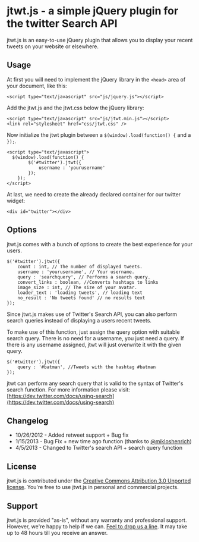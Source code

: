 # jtwt.js - a simple jQuery plugin for the twitter Search API

jtwt.js is an easy-to-use jQuery plugin that allows you to display your recent tweets on your website or elsewhere.

## Usage

At first you will need to implement the jQuery library in the ```<head>``` area of your document, like this:

```
<script type="text/javascript" src="js/jquery.js"></script>
```

Add the jtwt.js and the jtwt.css below the jQuery library:

```
<script type="text/javascript" src="js/jtwt.min.js"></script>
<link rel="stylesheet" href="css/jtwt.css" />
```

Now initialize the jtwt plugin between a ```$(window).load(function() {``` and a ```});```.

```
<script type="text/javascript">
  $(window).load(function() {
		$('#twitter').jtwt({
			username : 'yourusername'
		});
	});
</script>
```

At last, we need to create the already declared container for our twitter widget:

```
<div id="twitter"></div>
```

## Options

jtwt.js comes with a bunch of options to create the best experience for your users.

```
$('#twitter').jtwt({
	count : int, // The number of displayed tweets.
	username : 'yourusername', // Your username.
	query : 'searchquery', // Performs a search query.
	convert_links : boolean, //Converts hashtags to links
	image_size : int, // The size of your avatar.
	loader_text : 'loading tweets', // loading text
	no_result : 'No tweets found' // no results text
});
```

Since jtwt.js makes use of Twitter's Search API, you can also perform search queries instead of displaying a users recent tweets.

To make use of this function, just assign the query option with suitable search query. There is no need for a username, you just need a query. If there is any username assigned, jtwt will just overwrite it with the given query.

```
$('#twitter').jtwt({
	query : '#batman', //Tweets with the hashtag #batman
});
```

jtwt can perform any search query that is valid to the syntax of Twitter's search function. For more information please visit: [https://dev.twitter.com/docs/using-search](https://dev.twitter.com/docs/using-search)

## Changelog

+ 10/26/2012 - Added retweet support + Bug fix
+ 1/15/2013 - Bug Fix + new time ago function (thanks to [@mikloshenrich](http://twitter.com/mikloshenrich))
+ 4/5/2013 - Changed to Twitter's search API + search query function

## License

jtwt.js is contributed under the [Creative Commons Attribution 3.0 Unported license](http://creativecommons.org/licenses/by/3.0/). You're free to use jtwt.js in personal and commercial projects.

## Support

jtwt.js is provided "as-is", without any warranty and professional support. However, we're happy to help if we can. [Feel to drop us a line](mailto:support@hrbor.com). It may take up to 48 hours till you receive an answer.
